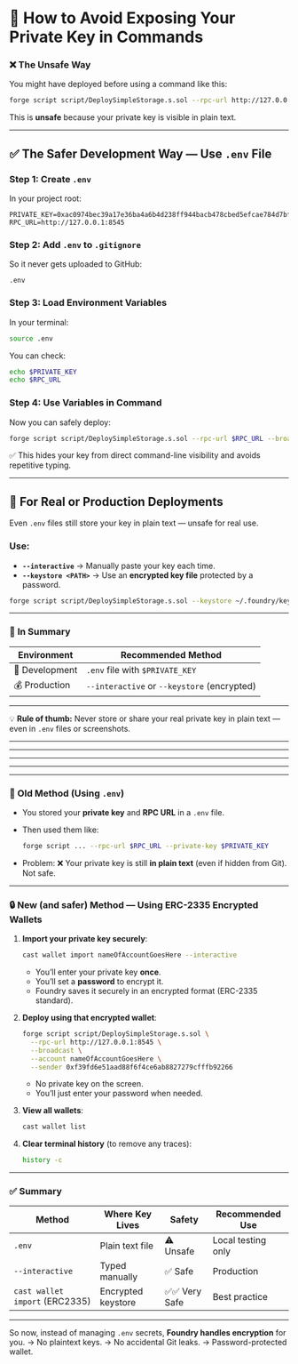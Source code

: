 
# 🔐 **How to Avoid Exposing Your Private Key in Commands**

### ❌ The Unsafe Way

You might have deployed before using a command like this:

```bash
forge script script/DeploySimpleStorage.s.sol --rpc-url http://127.0.0.1:8545 --broadcast --private-key 0xac09...
```

This is **unsafe** because your private key is visible in plain text.

---

## ✅ **The Safer Development Way — Use `.env` File**

### Step 1: Create `.env`

In your project root:

```
PRIVATE_KEY=0xac0974bec39a17e36ba4a6b4d238ff944bacb478cbed5efcae784d7bf4f2ff80
RPC_URL=http://127.0.0.1:8545
```

### Step 2: Add `.env` to `.gitignore`

So it never gets uploaded to GitHub:

```
.env
```

### Step 3: Load Environment Variables

In your terminal:

```bash
source .env
```

You can check:

```bash
echo $PRIVATE_KEY
echo $RPC_URL
```

### Step 4: Use Variables in Command

Now you can safely deploy:

```bash
forge script script/DeploySimpleStorage.s.sol --rpc-url $RPC_URL --broadcast --private-key $PRIVATE_KEY
```

✅ This hides your key from direct command-line visibility and avoids repetitive typing.

---

## 🏦 **For Real or Production Deployments**

Even `.env` files still store your key in plain text — unsafe for real use.

### Use:

* **`--interactive`** → Manually paste your key each time.
* **`--keystore <PATH>`** → Use an **encrypted key file** protected by a password.

```bash
forge script script/DeploySimpleStorage.s.sol --keystore ~/.foundry/keystore --rpc-url $RPC_URL --broadcast
```

---

### 🔑 **In Summary**

| Environment    | Recommended Method                          |
| -------------- | ------------------------------------------- |
| 🧪 Development | `.env` file with `$PRIVATE_KEY`             |
| 💰 Production  | `--interactive` or `--keystore` (encrypted) |

---

💡 **Rule of thumb:**
Never store or share your real private key in plain text — even in `.env` files or screenshots.


---
---
---
---
---


### 🧠 Old Method (Using `.env`)

* You stored your **private key** and **RPC URL** in a `.env` file.
* Then used them like:

  ```bash
  forge script ... --rpc-url $RPC_URL --private-key $PRIVATE_KEY
  ```
* Problem: ❌ Your private key is still **in plain text** (even if hidden from Git). Not safe.

---

### 🔒 New (and safer) Method — Using **ERC-2335 Encrypted Wallets**

1. **Import your private key securely**:

   ```bash
   cast wallet import nameOfAccountGoesHere --interactive
   ```

   * You’ll enter your private key **once**.
   * You’ll set a **password** to encrypt it.
   * Foundry saves it securely in an encrypted format (ERC-2335 standard).

2. **Deploy using that encrypted wallet**:

   ```bash
   forge script script/DeploySimpleStorage.s.sol \
     --rpc-url http://127.0.0.1:8545 \
     --broadcast \
     --account nameOfAccountGoesHere \
     --sender 0xf39fd6e51aad88f6f4ce6ab8827279cfffb92266
   ```

   * No private key on the screen.
   * You’ll just enter your password when needed.

3. **View all wallets**:

   ```bash
   cast wallet list
   ```

4. **Clear terminal history** (to remove any traces):

   ```bash
   history -c
   ```

---

### ✅ Summary

| Method                         | Where Key Lives    | Safety       | Recommended Use    |
| ------------------------------ | ------------------ | ------------ | ------------------ |
| `.env`                         | Plain text file    | ⚠️ Unsafe    | Local testing only |
| `--interactive`                | Typed manually     | ✅ Safe       | Production         |
| `cast wallet import` (ERC2335) | Encrypted keystore | ✅✅ Very Safe | Best practice      |

---

So now, instead of managing `.env` secrets, **Foundry handles encryption** for you.
→ No plaintext keys.
→ No accidental Git leaks.
→ Password-protected wallet.

